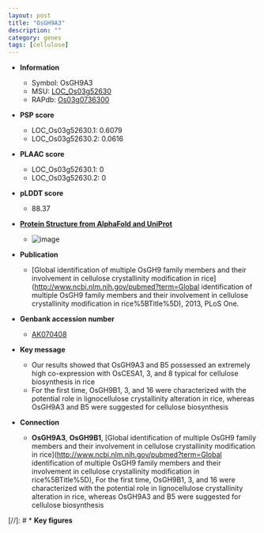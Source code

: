 ```yaml
---
layout: post
title: "OsGH9A3"
description: ""
category: genes
tags: [cellulose]
---
```


* **Information**  
    + Symbol: OsGH9A3  
    + MSU: [LOC_Os03g52630](http://rice.plantbiology.msu.edu/cgi-bin/ORF_infopage.cgi?orf=LOC_Os03g52630)  
    + RAPdb: [Os03g0736300](http://rapdb.dna.affrc.go.jp/viewer/gbrowse_details/irgsp1?name=Os03g0736300)  

* **PSP score**  
    + LOC_Os03g52630.1: 0.6079 
    + LOC_Os03g52630.2: 0.0616 

* **PLAAC score**  
    + LOC_Os03g52630.1: 0 
    + LOC_Os03g52630.2: 0 

* **pLDDT score**
    + 88.37

* **[Protein Structure from AlphaFold and UniProt](https://www.uniprot.org/uniprotkb/Q84R49/entry#structure)**
    + ![image](https://ricepsp.github.io/images/Q8/AF-Q84R49-F1.png)

* **Publication**  
    + [Global identification of multiple OsGH9 family members and their involvement in cellulose crystallinity modification in rice](http://www.ncbi.nlm.nih.gov/pubmed?term=Global identification of multiple OsGH9 family members and their involvement in cellulose crystallinity modification in rice%5BTitle%5D), 2013, PLoS One.

* **Genbank accession number**  
    + [AK070408](http://www.ncbi.nlm.nih.gov/nuccore/AK070408)

* **Key message**  
    + Our results showed that OsGH9A3 and B5 possessed an extremely high co-expression with OsCESA1, 3, and 8 typical for cellulose biosynthesis in rice
    + For the first time, OsGH9B1, 3, and 16 were characterized with the potential role in lignocellulose crystallinity alteration in rice, whereas OsGH9A3 and B5 were suggested for cellulose biosynthesis

* **Connection**  
    + __OsGH9A3__, __OsGH9B1__, [Global identification of multiple OsGH9 family members and their involvement in cellulose crystallinity modification in rice](http://www.ncbi.nlm.nih.gov/pubmed?term=Global identification of multiple OsGH9 family members and their involvement in cellulose crystallinity modification in rice%5BTitle%5D), For the first time, OsGH9B1, 3, and 16 were characterized with the potential role in lignocellulose crystallinity alteration in rice, whereas OsGH9A3 and B5 were suggested for cellulose biosynthesis

[//]: # * **Key figures**  


